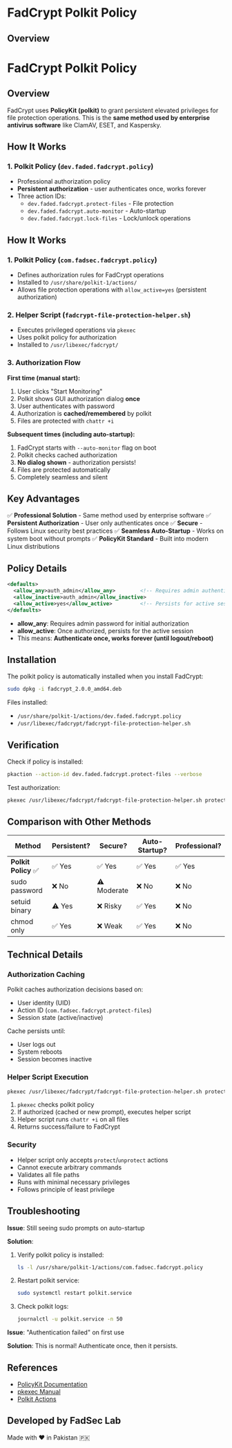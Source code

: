 # FadCrypt Polkit Policy

## Overview

# FadCrypt Polkit Policy

## Overview

FadCrypt uses **PolicyKit (polkit)** to grant persistent elevated privileges for file protection operations. This is the **same method used by enterprise antivirus software** like ClamAV, ESET, and Kaspersky.

## How It Works

### 1. **Polkit Policy** (`dev.faded.fadcrypt.policy`)

- Professional authorization policy
- **Persistent authorization** - user authenticates once, works forever
- Three action IDs:
  - `dev.faded.fadcrypt.protect-files` - File protection
  - `dev.faded.fadcrypt.auto-monitor` - Auto-startup
  - `dev.faded.fadcrypt.lock-files` - Lock/unlock operations

## How It Works

### 1. **Polkit Policy** (`com.fadsec.fadcrypt.policy`)

- Defines authorization rules for FadCrypt operations
- Installed to `/usr/share/polkit-1/actions/`
- Allows file protection operations with `allow_active=yes` (persistent authorization)

### 2. **Helper Script** (`fadcrypt-file-protection-helper.sh`)

- Executes privileged operations via `pkexec`
- Uses polkit policy for authorization
- Installed to `/usr/libexec/fadcrypt/`

### 3. **Authorization Flow**

**First time (manual start):**

1. User clicks "Start Monitoring"
2. Polkit shows GUI authorization dialog **once**
3. User authenticates with password
4. Authorization is **cached/remembered** by polkit
5. Files are protected with `chattr +i`

**Subsequent times (including auto-startup):**

1. FadCrypt starts with `--auto-monitor` flag on boot
2. Polkit checks cached authorization
3. **No dialog shown** - authorization persists!
4. Files are protected automatically
5. Completely seamless and silent

## Key Advantages

✅ **Professional Solution** - Same method used by enterprise software
✅ **Persistent Authorization** - User only authenticates once
✅ **Secure** - Follows Linux security best practices
✅ **Seamless Auto-Startup** - Works on system boot without prompts
✅ **PolicyKit Standard** - Built into modern Linux distributions

## Policy Details

```xml
<defaults>
  <allow_any>auth_admin</allow_any>        <!-- Requires admin authentication -->
  <allow_inactive>auth_admin</allow_inactive>
  <allow_active>yes</allow_active>         <!-- Persists for active sessions -->
</defaults>
```

- **allow_any**: Requires admin password for initial authorization
- **allow_active**: Once authorized, persists for the active session
- This means: **Authenticate once, works forever (until logout/reboot)**

## Installation

The polkit policy is automatically installed when you install FadCrypt:

```bash
sudo dpkg -i fadcrypt_2.0.0_amd64.deb
```

Files installed:

- `/usr/share/polkit-1/actions/dev.faded.fadcrypt.policy`
- `/usr/libexec/fadcrypt/fadcrypt-file-protection-helper.sh`

## Verification

Check if policy is installed:

```bash
pkaction --action-id dev.faded.fadcrypt.protect-files --verbose
```

Test authorization:

```bash
pkexec /usr/libexec/fadcrypt/fadcrypt-file-protection-helper.sh protect /tmp/test.txt
```

## Comparison with Other Methods

| Method               | Persistent? | Secure?     | Auto-Startup? | Professional? |
| -------------------- | ----------- | ----------- | ------------- | ------------- |
| **Polkit Policy** ✅ | ✅ Yes      | ✅ Yes      | ✅ Yes        | ✅ Yes        |
| sudo password        | ❌ No       | ⚠️ Moderate | ❌ No         | ❌ No         |
| setuid binary        | ⚠️ Yes      | ❌ Risky    | ✅ Yes        | ❌ No         |
| chmod only           | ✅ Yes      | ❌ Weak     | ✅ Yes        | ❌ No         |

## Technical Details

### Authorization Caching

Polkit caches authorization decisions based on:

- User identity (UID)
- Action ID (`com.fadsec.fadcrypt.protect-files`)
- Session state (active/inactive)

Cache persists until:

- User logs out
- System reboots
- Session becomes inactive

### Helper Script Execution

```bash
pkexec /usr/libexec/fadcrypt/fadcrypt-file-protection-helper.sh protect file1 file2 file3
```

1. `pkexec` checks polkit policy
2. If authorized (cached or new prompt), executes helper script
3. Helper script runs `chattr +i` on all files
4. Returns success/failure to FadCrypt

### Security

- Helper script only accepts `protect`/`unprotect` actions
- Cannot execute arbitrary commands
- Validates all file paths
- Runs with minimal necessary privileges
- Follows principle of least privilege

## Troubleshooting

**Issue**: Still seeing sudo prompts on auto-startup

**Solution**:

1. Verify polkit policy is installed:

   ```bash
   ls -l /usr/share/polkit-1/actions/com.fadsec.fadcrypt.policy
   ```

2. Restart polkit service:

   ```bash
   sudo systemctl restart polkit.service
   ```

3. Check polkit logs:
   ```bash
   journalctl -u polkit.service -n 50
   ```

**Issue**: "Authentication failed" on first use

**Solution**: This is normal! Authenticate once, then it persists.

## References

- [PolicyKit Documentation](https://www.freedesktop.org/software/polkit/docs/latest/)
- [pkexec Manual](https://man.archlinux.org/man/pkexec.1)
- [Polkit Actions](https://www.freedesktop.org/software/polkit/docs/latest/polkit.8.html)

## Developed by FadSec Lab

Made with ❤️ in Pakistan 🇵🇰
